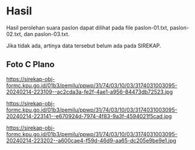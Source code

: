 # Hasil

Hasil perolehan suara paslon dapat dilihat pada file paslon-01.txt, paslon-02.txt, dan paslon-03.txt.

Jika tidak ada, artinya data tersebut belum ada pada SIREKAP.

## Foto C Plano

https://sirekap-obj-formc.kpu.go.id/01b3/pemilu/ppwp/31/74/03/10/03/3174031003095-20240214-223109--ac2cda3a-fe2f-4ae1-a956-84473db72523.jpg

https://sirekap-obj-formc.kpu.go.id/01b3/pemilu/ppwp/31/74/03/10/03/3174031003095-20240214-223141--e670924d-7974-4f83-9a3f-4594021f5cad.jpg

https://sirekap-obj-formc.kpu.go.id/01b3/pemilu/ppwp/31/74/03/10/03/3174031003095-20240214-223202--a600cae4-f59d-46d9-aa65-dc205e9be9e1.jpg
